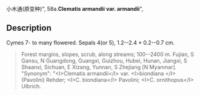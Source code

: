 小木通(原变种)",
58a.**Clematis armandii var. armandii**",

## Description
Cymes 7- to many flowered. Sepals 4(or 5), 1.2--2.4 × 0.2--0.7 cm.

> Forest margins, slopes, scrub, along streams; 100--2400 m. Fujian, S Gansu, N Guangdong, Guangxi, Guizhou, Hubei, Hunan, Jiangxi, S Shaanxi, Sichuan, E Xizang, Yunnan, S Zhejiang [N Myanmar].
  "Synonym": "&lt;I&gt;Clematis armandii&lt;/I&gt; var. &lt;I&gt;biondiana &lt;/I&gt; (Pavolini) Rehder; &lt;I&gt;C. biondiana&lt;/I&gt; Pavolini; &lt;I&gt;C. ornithopus&lt;/I&gt; Ulbrich.
